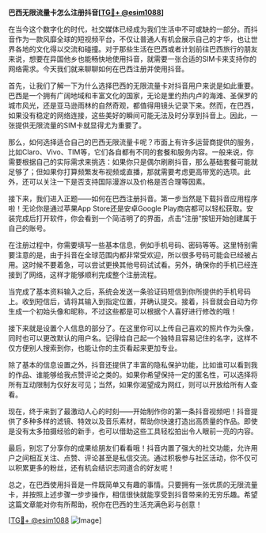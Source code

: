 **巴西无限流量卡怎么注册抖音[[TG💪+ @esim1088](https://t.me/s/esim1088)]**

在当今这个数字化的时代，社交媒体已经成为我们生活中不可或缺的一部分。而抖音作为一款风靡全球的短视频平台，不仅让普通人有机会展示自己的才华，也让世界各地的文化得以交流和碰撞。对于那些生活在巴西或者计划前往巴西旅行的朋友来说，想要在异国他乡也能畅快地使用抖音，就需要一张合适的SIM卡来支持你的网络需求。今天我们就来聊聊如何在巴西注册并使用抖音。

首先，让我们了解一下为什么选择巴西的无限流量卡对抖音用户来说是如此重要。巴西是一个拥有广阔地域和丰富文化的国家，无论是里约热内卢的海滩、圣保罗的城市风光，还是亚马逊雨林的自然奇观，都值得用镜头记录下来。然而，在巴西，如果没有稳定的网络连接，这些美好的瞬间可能无法及时分享到抖音上。因此，一张提供无限流量的SIM卡就显得尤为重要了。

那么，如何选择适合自己的巴西无限流量卡呢？市面上有许多运营商提供的服务，比如Claro、Vivo、TIM等，它们各自都有不同的套餐和服务内容。一般来说，你需要根据自己的实际需求来挑选：如果你只是偶尔刷刷抖音，那么基础套餐可能就足够了；但如果你打算频繁发布视频或直播，那就需要考虑更高带宽的选项。此外，还可以关注一下是否支持国际漫游以及价格是否合理等因素。

接下来，我们进入正题——如何在巴西注册抖音。第一步当然是下载抖音应用程序啦！无论你是通过苹果App Store还是安卓Google Play商店都可以轻松获取。安装完成后打开软件，你会看到一个简洁明了的界面，点击“注册”按钮开始创建属于自己的账号。

在注册过程中，你需要填写一些基本信息，例如手机号码、密码等等。这里特别需要注意的是，由于抖音在全球范围内都非常受欢迎，所以很多号码可能会已经被占用。这时候不要着急，可以尝试更换其他号码试试看。另外，确保你的手机已经连接到了网络，这样才能够顺利完成整个注册流程。

当完成了基本资料输入之后，系统会发送一条验证码短信到你所提供的手机号码上。收到短信后，请将其输入到指定位置，并确认提交。接着，抖音就会自动为你生成一个初始头像和昵称，不过这些都是可以根据个人喜好进行修改的哦！

接下来就是设置个人信息的部分了。在这里你可以上传自己喜欢的照片作为头像，同时也可以更改默认的用户名。记得给自己起一个独特且容易记住的名字，这样不仅方便别人搜索到你，也能让你的主页看起来更加专业。

除了基本的信息设置之外，抖音还提供了丰富的隐私保护功能，比如谁可以看到我的作品、谁能够给我点赞评论之类的。如果你希望保持一定的匿名性，可以选择将所有互动限制为仅好友可见；当然，如果你渴望成为网红，则可以开放给所有人查看。

现在，终于来到了最激动人心的时刻——开始制作你的第一条抖音视频吧！抖音提供了多种多样的滤镜、特效以及音乐素材，帮助你快速打造出高质量的作品。即使是没有太多拍摄经验的新手，也可以借助这些工具轻松拍出令人眼前一亮的内容。

最后，别忘了分享你的成果给朋友们看看哦！抖音内置了强大的社交功能，允许用户之间相互关注、点赞、评论甚至是私信交流。通过积极参与社区活动，你不仅可以积累更多的粉丝，还有机会结识志同道合的好友呢！

总之，在巴西使用抖音是一件既简单又有趣的事情。只要拥有一张优质的无限流量卡，并按照上述步骤一步步操作，相信很快就能享受到抖音带来的无穷乐趣。希望这篇文章能对你有所帮助，祝你在巴西的生活充满色彩与创意！

[[TG💪+ @esim1088](https://t.me/s/esim1088) ![Image](https://i.postimg.cc/4NQfJmqS/Snipaste-2025-05-13-00-14-12.png)]